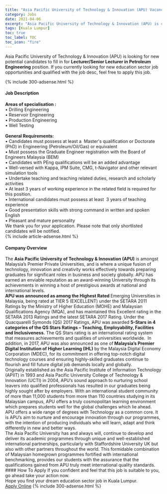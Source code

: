 ```yaml
---
title: "Asia Pacific University of Technology & Innovation (APU) Vacancies Lecturer/Senior Lecturer in Petroleum Engineering" 
category: Jobs 
date: 2021-04-06 
excerpt: "Asia Pacific University of Technology & Innovation (APU) is currently looking for suitable person to fill in the Lecturer/Senior Lecturer in Petroleum Engineering which positioned at Kuala Lumpur" 
tags: [Kuala Lumpur] 
toc: true 
toc_label: TOC 
toc_icon: "fire" 
--- 
```


<p>Asia Pacific University of Technology & Innovation (APU) is looking for new potential candidates to fill in for <b>Lecturer/Senior Lecturer in Petroleum Engineering</b> position. If you currently looking for new education sector job opportunities and qualified with the job desc, feel free to apply this job.
</p>{% include 300-adsense.html %} 
<div><div><h4>Job Description</h4></div><div><div><span><div><div><strong>Areas of specialisation :</strong><div>&#8226; Drilling Engineering<br>&#8226; Reservoir Engineering<br>&#8226; Production Engineering<br>&#8226; Well Testing</div><br><strong>General Requirements:</strong><div>&#8226; Candidates must possess at least a&#160; Master's qualification or Doctorate (PhD) in Engineering (Petroleum/Oil/Gas) or equivalent<br>&#8226; Must possess the Graduate Engineer registration with the Board of Engineers Malaysia (BEM)<br>&#8226; Candidates with PEng qualifications will be an added advantage<br>&#8226; Well-versed with Kappa, IPM Suite, CMG, t-Navigator and other relevant simulation tools<br>&#8226; Undertake teaching and teaching related duties, research and scholarly activities<br>&#8226; At least 3 years of working experience in the related field is required for this position.<br>&#8226; International candidates must possess at least&#160; 3 years of teaching experience<br>&#8226; Good presentation skills with strong command in written and spoken English<br>&#8226; Pleasant and mature personality</div><div>We thank you for your application. Please note that only shortlisted candidates will be notified.</div></div></div></span></div></div></div> 
{% include article-adsense.html %} 
<div><div><h4>Company Overview</h4></div><div><div><span><div><div>
<div>
		The <strong>Asia Pacific University of Technology &amp; Innovation (APU)</strong> is amongst Malaysia&#8217;s Premier Private Universities, and is where a unique fusion of technology, innovation and creativity works effectively towards preparing graduates for significant roles in business and society globally. APU has earned an enviable reputation as an award-winning University through its achievements in winning a host of prestigious awards at national and international levels.</div>
<div>
<strong>APU was announced as among the Highest Rated </strong>Emerging Universities in Malaysia, being rated at TIER 5 (EXCELLENT) under the SETARA 2011 Ratings by the Ministry of Higher Education (MOHE) and Malaysian Qualifications Agency (MQA), and has maintained this Excellent rating in the SETARA 2013 Ratings and the latest SETARA 2017 Rating. Under the Quacquarelli Symonds (QS) 2017 Ratings, APU was awarded <strong>5-Stars</strong> <strong>in 4 categories of the QS Stars Ratings &#8211; Teaching, Employability, Facilities and Inclusiveness.</strong> The QS Stars rating is an international rating system that measures achievements and qualities of universities worldwide.&#160; In addition, in 2017, APU was also announced as one of<strong> Malaysia&#8217;s Premier Digital Institution of Higher Learning (IHL)</strong> by the Malaysia Digital Economy Corporation (MDEC), for its commitment in offering top-notch digital technology courses and ensuring highly-skilled graduates continue to flourish and fill future digital job demands locally and globally.</div>
<div>
		Originally established as the Asia Pacific Institute of Information Technology (APIIT) in 1993 and Asia Pacific University College of Technology &amp; Innovation (UCTI) in 2004, APU&#8217;s sound approach to nurturing school leavers into qualified professionals has resulted in our graduates being highly sought after by employers. With an international student community of more than 11,000 students from more than 110 countries studying in its Malaysian campus, APU offers a truly cosmopolitan learning environment which prepares students well for the global challenges which lie ahead. APU offers a wide range of degrees with Technology as a common core. It is APU&#8217;s aim to nurture and encourage innovation through our programmes, with the intention of producing individuals who will learn, adapt and think differently in new and better ways.</div>
<div>
		The Asia Pacific University has and always will, continue to develop and deliver its academic programmes through unique and well-established international partnerships, particularly with Staffordshire University UK but also with other partners throughout the world. This formidable combination of Malaysian homegrown programmes fortified with international benchmarking, provides our students with the assurance that the qualifications gained from APU truly meet international quality standards.</div>
</div></div></span></div></div></div> 
#### How To Apply 
If you confident and feel that this job is suitable to you, go ahead take your action now. <br/> 
Hope you find your dream education sector job in Kuala Lumpur. <br/> 
<a href="https://www.jobstreet.com.my/en/job/lecturer-senior-lecturer-in-petroleum-engineering-4526847?jobId=jobstreet-my-job-4526847" class="btn btn--info" target="_blank" rel="nofollow noopenner">Apply Online</a> 
{% include 300-adsense.html %} 